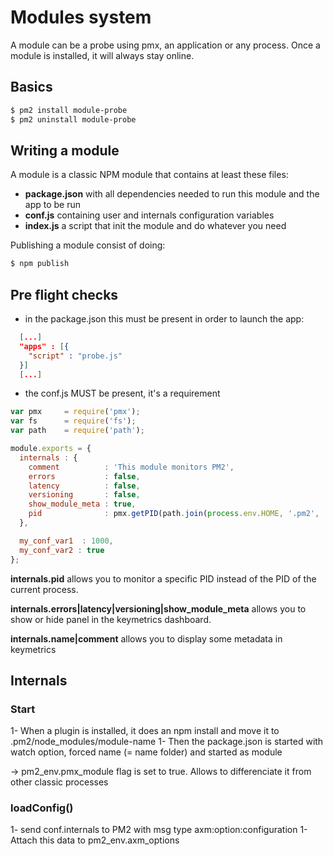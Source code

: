 
# Modules system

A module can be a probe using pmx, an application or any process.
Once a module is installed, it will always stay online.

## Basics

```bash
$ pm2 install module-probe
$ pm2 uninstall module-probe
```

## Writing a module

A module is a classic NPM module that contains at least these files:
- **package.json** with all dependencies needed to run this module and the app to be run
- **conf.js** containing user and internals configuration variables
- **index.js** a script that init the module and do whatever you need

Publishing a module consist of doing:

```bash
$ npm publish
```

## Pre flight checks

- in the package.json this must be present in order to launch the app:

```json
  [...]
  "apps" : [{
    "script" : "probe.js"
  }]
  [...]
```

- the conf.js MUST be present, it's a requirement

```javascript
var pmx     = require('pmx');
var fs      = require('fs');
var path    = require('path');

module.exports = {
  internals : {
    comment          : 'This module monitors PM2',
    errors           : false,
    latency          : false,
    versioning       : false,
    show_module_meta : true,
    pid              : pmx.getPID(path.join(process.env.HOME, '.pm2', 'pm2.pid'))
  },

  my_conf_var1  : 1000,
  my_conf_var2 : true
};
```

**internals.pid** allows you to monitor a specific PID instead of the PID of the current process.

**internals.errors|latency|versioning|show_module_meta** allows you to show or hide panel in the keymetrics dashboard.

**internals.name|comment** allows you to display some metadata in keymetrics

## Internals

### Start

1- When a plugin is installed, it does an npm install and move it to .pm2/node_modules/module-name
1- Then the package.json is started with watch option, forced name (= name folder) and started as module

-> pm2_env.pmx_module flag is set to true. Allows to differenciate it from other classic processes

### loadConfig()

1- send conf.internals to PM2 with msg type axm:option:configuration
1- Attach this data to pm2_env.axm_options
